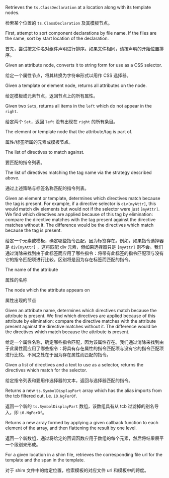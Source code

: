 Retrieves the `ts.ClassDeclaration` at a location along with its template nodes.

检索某个位置的 `ts.ClassDeclaration` 及其模板节点。

First, attempt to sort component declarations by file name.
If the files are the same, sort by start location of the declaration.

首先，尝试按文件名对组件声明进行排序。如果文件相同，请按声明的开始位置排序。

Given an attribute node, converts it to string form for use as a CSS selector.

给定一个属性节点，将其转换为字符串形式以用作 CSS 选择器。

Given a template or element node, returns all attributes on the node.

给定模板或元素节点，返回节点上的所有属性。

Given two `Set`s, returns all items in the `left` which do not appear in the `right`.

给定两个 `Set`，返回 `left` 没有出现在 `right` 的所有条目。

The element or template node that the attribute/tag is part of.

属性/标签所属的元素或模板节点。

The list of directives to match against.

要匹配的指令列表。

The list of directives matching the tag name via the strategy described above.

通过上述策略与标签名称匹配的指令列表。

Given an element or template, determines which directives match because the tag is present. For
example, if a directive selector is `div[myAttr]`, this would match div elements but would not if
the selector were just `[myAttr]`. We find which directives are applied because of this tag by
elimination: compare the directive matches with the tag present against the directive matches
without it. The difference would be the directives which match because the tag is present.

给定一个元素或模板，确定哪些指令匹配，因为标签存在。例如，如果指令选择器是 `div[myAttr]`
，这将匹配 div 元素，但如果选择器只是 `[myAttr]`
则不会。我们通过消除来找到由于此标签而应用了哪些指令：将带有此标签的指令匹配项与没有它的指令匹配项进行比较。区别将是因为存在标签而匹配的指令。

The name of the attribute

属性的名称

The node which the attribute appears on

属性出现的节点

Given an attribute name, determines which directives match because the attribute is present. We
find which directives are applied because of this attribute by elimination: compare the directive
matches with the attribute present against the directive matches without it. The difference would
be the directives which match because the attribute is present.

给定一个属性名称，确定哪些指令匹配，因为该属性存在。我们通过消除来找到由于此属性而应用了哪些指令：将具有存在属性的指令匹配项与没有它的指令匹配项进行比较。不同之处在于因为存在属性而匹配的指令。

Given a list of directives and a text to use as a selector, returns the directives which match
for the selector.

给定指令列表和要用作选择器的文本，返回与选择器匹配的指令。

Returns a new `ts.SymbolDisplayPart` array which has the alias imports from the tcb filtered
out, i.e. `i0.NgForOf`.

返回一个新的 `ts.SymbolDisplayPart` 数组，该数组具有从 tcb 过滤掉的别名导入，即 `i0.NgForOf`。

Returns a new array formed by applying a given callback function to each element of the array,
and then flattening the result by one level.

返回一个新数组，通过将给定的回调函数应用于数组的每个元素，然后将结果展平一个级别来形成。

For a given location in a shim file, retrieves the corresponding file url for the template and
the span in the template.

对于 shim 文件中的给定位置，检索模板的对应文件 url 和模板中的跨度。